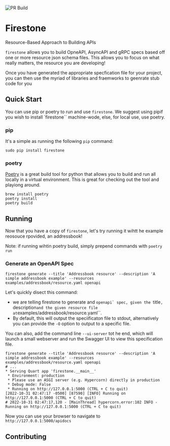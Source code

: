 ![PR Build](https://github.com/firestoned/firestone/actions/workflows/pr.yml/badge.svg)

# Firestone

Resource-Based Approach to Building APIs

``firestone`` allows you to build OpneAPI, AsyncAPI and gRPC specs based off one or
more resource json schema files. This allows you to focus on what really
matters, the resource you are developing!

Once you have generated the appropriate specfication file for your project, you
can then use the myriad of libraries and fraemworks to geenrate stub code for
you

## Quick Start

You can use pip or poetry to run and use ``firestone``. We suggest using pipif you wish to install
`firestone`` machine-wode, else, for local use, use poetry.

### pip

It's a simple as running the following ``pip`` command:

```
sudo pip install firestone
```

### poetry

[Poetry](https://python-poetry.org/) is a great build tool for python that
allows you to build and run all locally in a virtual environment. This is great
for checking out the tool and playiong around.

```
brew install poetry
poetry install
poetry build
```

## Running

Now that you have a copy of ``firestone``, let's try running it wihtt he
example reosouce rpovided, an addressbook!

Note: if running wihtin poetry build, simply prepend commands with ``poetry run``

### Generate an OpenAPI Spec

```
firestone generate --title 'Addressbook resource' --description 'A simple addressbook example' --resources examples/addressbook/resource.yaml openapi
```

Let's quickly disect this command:

- we are telling firestone to generate and ``openapi` spec, given the ``title``,
  ``description`` and the given resource file at ``examples/addressbook/resource.yaml``.
- By default, this will output the speciificaton file to stdout, alternatively
  you can provide the `-O` option to output to a specific file.

You can also, add the command line `--ui-server` tot he end, which will launch a
small webserver and run the Swagger UI to view this specification file.

```
firestone generate --title 'Addressbook resource' --description 'A simple addressbook example' --resources examples/addressbook/resource.yaml openapi
# ...
* Serving Quart app 'firestone.__main__'
 * Environment: production
 * Please use an ASGI server (e.g. Hypercorn) directly in production
 * Debug mode: False
 * Running on http://127.0.0.1:5000 (CTRL + C to quit)
[2022-10-31 02:47:17 -0500] [87590] [INFO] Running on http://127.0.0.1:5000 (CTRL + C to quit)
# 2022-10-31 02:47:17,120 - [MainThread] hypercorn.error:102 INFO - Running on http://127.0.0.1:5000 (CTRL + C to quit)
```

Now you can use your browser to navigate to `http://127.0.0.1:5000/apidocs`

## Contributing

